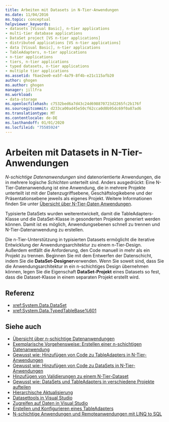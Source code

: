 ```yaml
---
title: Arbeiten mit Datasets in N-Tier-Anwendungen
ms.date: 11/04/2016
ms.topic: conceptual
helpviewer_keywords:
- datasets [Visual Basic], n-tier applications
- multi-tier database applications
- DataSet project [VS n-tier applications]
- distributed applications [VS n-tier applications]
- data [Visual Basic], n-tier applications
- TableAdapters, n-tier applications
- n-tier applications
- tiers, n-tier applications
- typed datasets, n-tier applications
- multiple tier applications
ms.assetid: f6ae2ee0-ea5f-4a79-8f4b-e21c115afb20
author: ghogen
ms.author: ghogen
manager: jillfra
ms.workload:
- data-storage
ms.openlocfilehash: c7532bed6a7d43c24d698870723d2265fc2b176f
ms.sourcegitcommit: d233ca00ad45e50cf62cca0d0b95dc69f0a87ad6
ms.translationtype: MT
ms.contentlocale: de-DE
ms.lasthandoff: 01/01/2020
ms.locfileid: "75585924"
---
```

# <a name="work-with-datasets-in-n-tier-applications"></a>Arbeiten mit Datasets in N-Tier-Anwendungen

*N-schichtige Datenanwendungen* sind datenorientierte Anwendungen, die in mehrere logische *Schichten* unterteilt sind. Anders ausgedrückt: Eine N-Tier-Datenanwendung ist eine Anwendung, die in mehrere Projekte unterteilt ist mit der Datenzugriffsebene, Geschäftslogikebene und der Präsentationsebene jeweils als eigenes Projekt. Weitere Informationen finden Sie unter [Übersicht über N-Tier-Daten Anwendungen](../data-tools/n-tier-data-applications-overview.md).

Typisierte DataSets wurden weiterentwickelt, damit die TableAdapters-Klasse und die DataSet-Klasse in gesonderten Projekten generiert werden können. Damit ist es möglich, Anwendungsebenen schnell zu trennen und N-Tier-Datenanwendung zu erstellen.

Die n-Tier-Unterstützung in typisierten Datasets ermöglicht die iterative Entwicklung der Anwendungsarchitektur zu einem n-Tier-Design. Außerdem entfällt die Anforderung, den Code manuell in mehr als ein Projekt zu trennen. Beginnen Sie mit dem Entwerfen der Datenschicht, indem Sie die **DataSet-Designer**verwenden. Wenn Sie soweit sind, dass Sie die Anwendungsarchitektur in ein n-schichtiges Design übernehmen können, legen Sie die Eigenschaft **DataSet-Projekt** eines Datasets so fest, dass die Dataset-Klasse in einem separaten Projekt erstellt wird.

## <a name="reference"></a>Referenz

- <xref:System.Data.DataSet>
- <xref:System.Data.TypedTableBase%601>

## <a name="see-also"></a>Siehe auch

- [Übersicht über n-schichtige Datenanwendungen](../data-tools/n-tier-data-applications-overview.md)
- [Exemplarische Vorgehensweise: Erstellen einer n-schichtigen Datenanwendung](../data-tools/walkthrough-creating-an-n-tier-data-application.md)
- [Gewusst wie: Hinzufügen von Code zu TableAdapters in N-Tier-Anwendungen](../data-tools/add-code-to-tableadapters-in-n-tier-applications.md)
- [Gewusst wie: Hinzufügen von Code zu DataSets in N-Tier-Anwendungen](../data-tools/add-code-to-datasets-in-n-tier-applications.md)
- [Hinzufügen von Validierungen zu einem N-Tier-Dataset](../data-tools/add-validation-to-an-n-tier-dataset.md)
- [Gewusst wie: DataSets und TableAdapters in verschiedene Projekte aufteilen](../data-tools/separate-datasets-and-tableadapters-into-different-projects.md)
- [Hierarchische Aktualisierung](../data-tools/hierarchical-update.md)
- [Datasettools in Visual Studio](../data-tools/dataset-tools-in-visual-studio.md)
- [Zugreifen auf Daten in Visual Studio](../data-tools/accessing-data-in-visual-studio.md)
- [Erstellen und Konfigurieren eines TableAdapters](../data-tools/create-and-configure-tableadapters.md)
- [N-schichtige Anwendungen und Remoteanwendungen mit LINQ to SQL](/dotnet/framework/data/adonet/sql/linq/n-tier-and-remote-applications-with-linq-to-sql)
